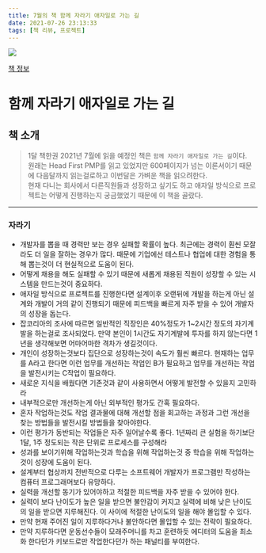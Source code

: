 ```yaml
---
title: 7월의 책 함께 자라기 애자일로 가는 길
date: 2021-07-26 23:13:33
tags: [책 리뷰, 프로젝트]
---
```


<img src="https://bookthumb-phinf.pstatic.net/cover/143/418/14341885.jpg?type=m140&udate=20190306">

[책 정보](https://book.naver.com/bookdb/book_detail.nhn?bid=14341885)

# 함께 자라기 애자일로 가는 길

## 책 소개

> 1달 책한권 2021년 7월에 읽을 예정인 책은 `함께 자라기 애자일로 가는 길`이다.  
> 원래는 Head First PMP를 읽고 있었지만 600페이지가 넘는 이론서이기 때문에 다음달까지 읽는걸로하고 이번달은 가벼운 책을 읽으려한다.  
> 현재 다니는 회사에서 다른직원들과 성장하고 싶기도 하고 애자일 방식으로 프로젝트는 어떻게 진행하는지 궁금했었기 때문에 이 책을 골랐다.

---

### 자라기

- 개발자를 뽑을 때 경력만 보는 경우 실패할 확률이 높다. 최근에는 경력이 훤씬 모잘라도 더 일을 잘하는 경우가 많다. 때문에 기업에선 테스트나 협업에 대한 경험을 통해 뽑는것이 더 현실적으로 도움이 된다.
- 어떻게 채용을 해도 실패할 수 있기 때문에 새롭게 채용된 직원이 성장할 수 있는 시스템을 만드는것이 중요하다.
- 애자일 방식으로 프로젝트를 진행한다면 설계이후 오랜뒤에 개발을 하는게 아닌 설계와 개발이 거의 같이 진행되기 때문에 피드백을 빠르게 자주 받을 수 있어 개발자의 성장을 돕는다.
- 잡코리아의 조사에 따르면 일반적인 직장인은 40%정도가 1~2시간 정도의 자기계발을 하는걸로 조사되었다. 만약 본인이 1시간도 자기계발에 투자를 하지 않는다면 1년을 생각해보면 어마어마한 격차가 생길것이다.
- 개인이 성장하는것보다 집단으로 성장하는것이 속도가 훨씬 빠르다. 현재하는 업무를 A라고 한다면 이런 업무를 개선하는 작업인 B가 필요하고 업무를 개선하는 작업을 발전시키는 C작업이 필요하다.
- 새로운 지식을 배웠다면 기존것과 같이 사용하면서 어떻게 발전할 수 있을지 고민하라
- 내부적으로만 개선하는게 아닌 외부적인 평가도 간혹 필요하다.
- 혼자 작업하는것도 작업 결과물에 대해 개선할 점을 회고하는 과정과 그런 개선을 찾는 방법들을 발전시킬 방법들을 찾아야한다.
- 이런 평가가 동반되는 작업들은 자주 일어날수록 좋다. 1년짜리 큰 실험을 하기보단 1달, 1주 정도되는 작은 단위로 프로세스를 구성해라
- 성과를 보이기위해 작업하는것과 학습을 위해 작업하는것 중 학습을 위해 작업하는것이 성장에 도움이 된다.
- 설계부터 협상까지 전반적으로 다루는 소프트웨어 개발자가 프로그램만 작성하는 컴퓨터 프로그래머보다 유망하다.
- 실력을 개선할 동기가 있어야하고 적절한 피드백을 자주 받을 수 있어야 한다.
- 실력이 보다 난이도가 높은 일을 받으면 불안감이 커지고 실력에 비해 낮은 난이도의 일을 받으면 지루해진다. 이 사이에 적절한 난이도의 일을 해야 몰입할 수 있다.
- 만약 현재 주어진 일이 지루하다거나 불안하다면 몰입할 수 있는 전략이 필요하다.
- 만약 지루하다면 운동선수들이 모래주머니를 차고 훈련하듯 에디터의 도움을 최소화 한다던가 키보드로만 작업한다던가 하는 패널티를 부여한다.
